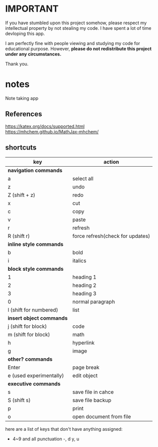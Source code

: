 # IMPORTANT

If you have stumbled upon this project somehow, please respect my intellectual property by not stealing my code. I have spent a lot of time devloping this app.

I am perfectly fine with people viewing and studying my code for educational purpose.
However, **please do not redistribute this project under any circumstances.**

Thank you.


# notes
Note taking app

## References
https://katex.org/docs/supported.html  
https://mhchem.github.io/MathJax-mhchem/

## shortcuts 
|key|action|
|---|------|
|**navigation commands**|
|a|select all|
|z|undo|
|Z (shift + z)|redo|
|x|cut|
|c|copy|
|v|paste|
|r|refresh|
|R (shift r)|force refresh(check for updates)||
|**inline style commands**|
|b|bold|
|i|italics|
|**block style commands**|
|1|heading 1|
|2|heading 2|
|3|heading 3|
|0|normal paragraph|
|l (shift for numbered)| list|
|**insert object commands**|
|j (shift for block)|code|
|m (shift for block)|math|
|h|hyperlink|
|g|image|
|**other? commands**|
|Enter|page break|
|e (used experimentally)|edit object|
|**executive commands**|
|s|save file in cahce|
|S (shift s)|save file backup|
|p|print|
|o|open document from file|


here are a list of keys that don't have anything assigned:

- 4~9 and all punctuation
-, d y, u
